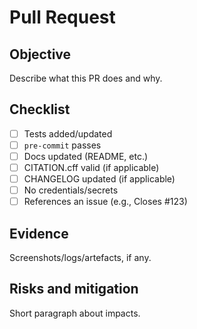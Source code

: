 # Pull Request

## Objective

Describe what this PR does and why.

## Checklist

- [ ] Tests added/updated
- [ ] `pre-commit` passes
- [ ] Docs updated (README, etc.)
- [ ] CITATION.cff valid (if applicable)
- [ ] CHANGELOG updated (if applicable)
- [ ] No credentials/secrets
- [ ] References an issue (e.g., Closes #123)

## Evidence

Screenshots/logs/artefacts, if any.

## Risks and mitigation

Short paragraph about impacts.
